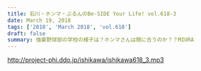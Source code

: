 ```yaml
---
title: 石川・ホンマ・ぶるんのBe-SIDE Your Life! vol.618-3
date: March 19, 2018
tags: ['2018', 'March 2018', 'vol.618']
draft: false
summary: 強豪野球部の学校の様子は？ホンマさんは間に合うのか？？MIURA
---
```


http://project-phi.ddo.jp/ishikawa/ishikawa618_3.mp3
